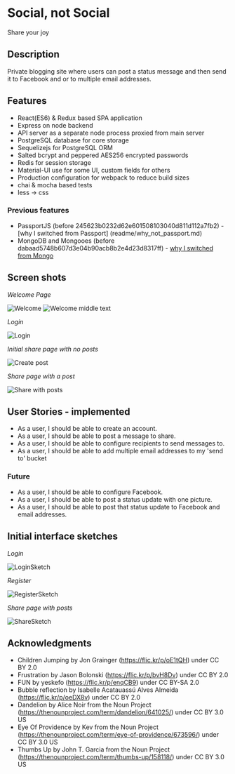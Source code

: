 # Social, not Social
Share your joy

## Description
Private blogging site where users can post a status message and then send it to Facebook and or to multiple email addresses.

## Features
* React(ES6) & Redux based SPA application
* Express on node backend
* API server as a separate node process proxied from main server
* PostgreSQL database for core storage
* Sequelizejs for PostgreSQL ORM
* Salted bcrypt and peppered AES256 encrypted passwords
* Redis for session storage
* Material-UI use for some UI, custom fields for others
* Production configuration for webpack to reduce build sizes
* chai & mocha based tests
* less -> css

### Previous features
* PassportJS (before 245623b0232d62e601508103040d811d112a7fb2) - [why I switched from Passport] (readme/why_not_passport.md)
* MongoDB and Mongooes (before dabaad5748b607d3e04b90acb8b2e4d23d8317ff) - [why I switched from Mongo](readme/why_not_mongodb_and_mongoose.md)

## Screen shots
*Welcome Page*

![Welcome](https://github.com/mdfw/socialnotsocial/blob/master/readme/social_not_social_about_top.png "Welcome Page")
![Welcome middle text](https://github.com/mdfw/socialnotsocial/blob/master/readme/social_not_social_about_mid.png "Welcome Page - middle")

*Login*

![Login](https://github.com/mdfw/socialnotsocial/blob/master/readme/social_not_social_login.png "Login")

*Initial share page with no posts*

![Create post](https://github.com/mdfw/socialnotsocial/blob/master/readme/social_not_social_top.png "Create post area")

*Share page with a post*

![Share with posts](https://github.com/mdfw/socialnotsocial/blob/master/readme/social_not_social_share.png "Share page with a post")


## User Stories - implemented
* As a user, I should be able to create an account.
* As a user, I should be able to post a message to share.
* As a user, I should be able to configure recipients to send messages to.
* As a user, I should be able to add multiple email addresses to my 'send to' bucket

### Future
* As a user, I should be able to configure Facebook.
* As a user, I should be able to post a status update with one picture.
* As a user, I should be able to post that status update to Facebook and email addresses.


## Initial interface sketches

*Login*

![LoginSketch](https://github.com/mdfw/socialnotsocial/blob/master/readme/designSketchLogin.png "Login")

*Register*

![RegisterSketch](https://github.com/mdfw/socialnotsocial/blob/master/readme/designSketchRegister.png "Register")

*Share page with posts*

![ShareSketch](https://github.com/mdfw/socialnotsocial/blob/master/readme/designSketchPost.png "Share")


## Acknowledgments
* Children Jumping by Jon Grainger (https://flic.kr/p/oE1tQH) under CC BY 2.0
* Frustration by Jason Bolonski (https://flic.kr/p/bvH8Dv) under CC BY 2.0
* FUN by yeskefo (https://flic.kr/p/enqCB9) under CC BY-SA 2.0
* Bubble reflection by Isabelle Acatauassú Alves Almeida (https://flic.kr/p/oeDX8v) under CC BY 2.0
* Dandelion by Alice Noir from the Noun Project (https://thenounproject.com/term/dandelion/641025/)  under CC BY 3.0 US
* Eye Of Providence by Kev from the Noun Project (https://thenounproject.com/term/eye-of-providence/673596/) under CC BY 3.0 US
* Thumbs Up by John T. Garcia from the Noun Project (https://thenounproject.com/term/thumbs-up/158118/) under CC BY 3.0 US
